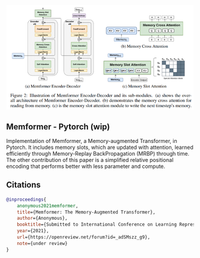 <img src="./memformer.png" width="600px"></img>

## Memformer - Pytorch (wip)

Implementation of Memformer, a Memory-augmented Transformer, in Pytorch. It includes memory slots, which are updated with attention, learned efficiently through Memory-Replay BackPropagation (MRBP) through time. The other contribution of this paper is a simplified relative positional encoding that performs better with less parameter and compute.

## Citations

```bibtex
@inproceedings{
    anonymous2021memformer,
    title={Memformer: The Memory-Augmented Transformer},
    author={Anonymous},
    booktitle={Submitted to International Conference on Learning Representations},
    year={2021},
    url={https://openreview.net/forum?id=_adSMszz_g9},
    note={under review}
}
```
